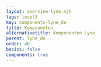```yaml
---
layout: overview-lyne.njk
tags: level3
key: components-lyne_de
title: Komponenten
alternativetitle: Komponenten Lyne
parent: lyne_de
order: 40
basics: false
components: true
---
```

